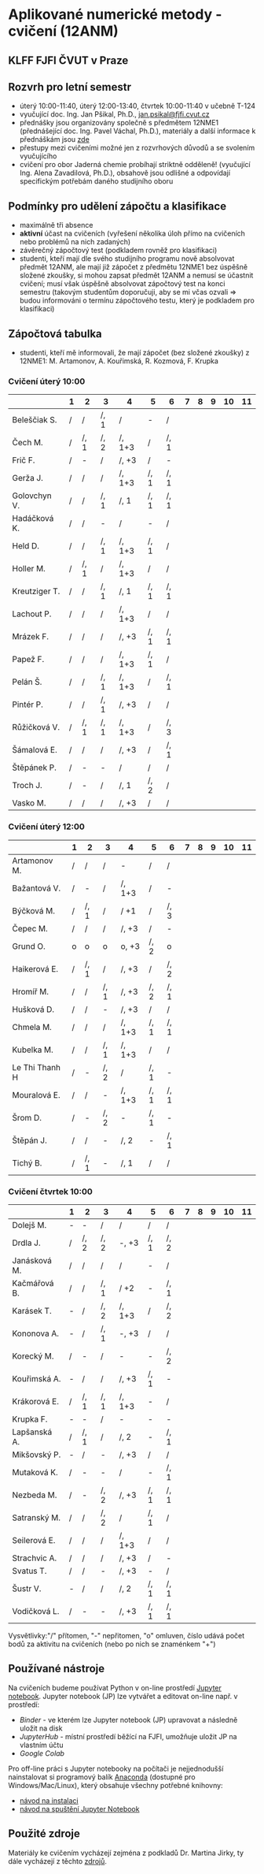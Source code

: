 # Aplikované numerické metody - cvičení (12ANM)
## KLFF FJFI ČVUT v Praze

## Rozvrh pro letní semestr

- úterý 10:00-11:40, úterý 12:00-13:40, čtvrtek 10:00-11:40 v učebně T-124
- vyučující doc. Ing. Jan Pšikal, Ph.D., jan.psikal@fjfi.cvut.cz
- přednášky jsou organizovány společně s předmětem 12NME1 (přednášející doc. Ing. Pavel Váchal, Ph.D.), materiály a další informace k přednáškám jsou [zde](http://kfe.fjfi.cvut.cz/~vachal/edu/nme/)
- přestupy mezi cvičeními možné jen z rozvrhových důvodů a se svolením vyučujícího
- cvičení pro obor Jaderná chemie probíhají striktně odděleně! (vyučující Ing. Alena Zavadilová, Ph.D.), obsahově jsou odlišné a odpovídají specifickým potřebám daného studijního oboru

## Podmínky pro udělení zápočtu a klasifikace
- maximálně tři absence
- **aktivní** účast na cvičeních (vyřešení několika úloh přímo na cvičeních nebo problémů na nich zadaných)
- závěrečný zápočtový test (podkladem rovněž pro klasifikaci)
- studenti, kteří mají dle svého studijního programu nově absolvovat předmět 12ANM, ale mají již zápočet z předmětu 12NME1 bez úspěšně složené zkoušky, si mohou zapsat předmět 12ANM a nemusí se účastnit cvičení; musí však úspěšně absolvovat zápočtový test na konci semestru (takovým studentům doporučuji, aby se mi včas ozvali => budou informováni o termínu zápočtového testu, který je podkladem pro klasifikaci)

## Zápočtová tabulka

- studenti, kteří mě informovali, že mají zápočet (bez složené zkoušky) z 12NME1: M. Artamonov, A. Kouřimská, R. Kozmová, F. Krupka

### Cvičení úterý 10:00

|               |  **1**  |  **2**  |  **3**  |  **4**  |  **5**  |  **6**  |  **7**  |  **8**  |  **9**  | **10** | **11** |
|---------------|---------|---------|---------|---------|---------|---------|---------|---------|---------|--------|--------|
| Beleščiak S.  |   /     |   /     |   /, 1  |   /     |   -     |   /     |         |         |         |        |        |
| Čech M.       |   /     |   /, 1  |   /, 2  |   /, 1+3|   /     |   /, 1  |         |         |         |        |        |
| Frič F.       |   /     |   -     |   /     |   /,  +3|   /     |   -     |         |         |         |        |        |
| Gerža J.      |   /     |   /     |   /     |   /, 1+3|   /, 1  |   /, 1  |         |         |         |        |        |
| Golovchyn V.  |   /     |   /     |   /, 1  |   /, 1  |   /, 1  |   /, 1  |         |         |         |        |        |
| Hadáčková K.  |   /     |   /     |   -     |   /     |   -     |   /     |         |         |         |        |        |
| Held D.       |   /     |   /     |   /, 1  |   /, 1+3|   /, 1  |   /     |         |         |         |        |        |
| Holler M.     |   /     |   /, 1  |   /     |   /, 1+3|   /     |   /     |         |         |         |        |        |
| Kreutziger T. |   /     |   /     |   /, 1  |   /, 1  |   /, 1  |   /, 1  |         |         |         |        |        |
| Lachout P.    |   /     |   /     |   /     |   /, 1+3|   /     |   /     |         |         |         |        |        |
| Mrázek F.     |   /     |   /     |   /     |   /,  +3|   /, 1  |   /, 1  |         |         |         |        |        |
| Papež F.      |   /     |   /     |   /     |   /, 1+3|   /, 1  |   /     |         |         |         |        |        |
| Pelán Š.      |   /     |   /     |   /, 1  |   /, 1+3|   /     |   /, 1  |         |         |         |        |        |
| Pintér P.     |   /     |   /     |   /, 1  |   /,  +3|   /     |   /     |         |         |         |        |        |
| Růžičková V.  |   /     |   /, 1  |   /, 1  |   /, 1+3|   /     |   /, 3  |         |         |         |        |        |
| Šámalová  E.  |   /     |   /     |   /     |   /,  +3|   /     |   /, 1  |         |         |         |        |        |
| Štěpánek P.   |   /     |   -     |   -     |   /     |   /     |   /     |         |         |         |        |        |
| Troch J.      |   /     |   -     |   /     |   /, 1  |   /, 2  |   /     |         |         |         |        |        |
| Vasko M.      |   /     |   /     |   /     |   /,  +3|   /     |   /     |         |         |         |        |        |

### Cvičení úterý 12:00

|               |  **1**  |  **2**  |  **3**  |  **4**  |  **5**  |  **6**  |  **7**  |  **8**  |  **9**  | **10** | **11** |
|---------------|---------|---------|---------|---------|---------|---------|---------|---------|---------|--------|--------|
| Artamonov M.  |   /     |   /     |   /     |   -     |   /     |   /     |         |         |         |        |        |
| Bažantová V.  |   /     |   -     |   /     |   /, 1+3|   /     |   -     |         |         |         |        |        |
| Býčková M.    |   /     |   /, 1  |   /     |   /   +1|   /     |   /, 3  |         |         |         |        |        |
| Čepec M.      |   /     |   /     |   /     |   /,  +3|   /     |   -     |         |         |         |        |        |
| Grund O.      |   o     |   o     |   o     |   o,  +3|   /, 2  |   o     |         |         |         |        |        |
| Haikerová E.  |   /     |   /, 1  |   /     |   /,  +3|   /     |   /, 2  |         |         |         |        |        |
| Hromíř M.     |   /     |   /     |   /, 1  |   /,  +3|   /, 2  |   /, 1  |         |         |         |        |        |
| Hušková D.    |   /     |   /     |   -     |   /,  +3|   /     |   /     |         |         |         |        |        |
| Chmela M.     |   /     |   /     |   /     |   /, 1+3|   /, 1  |   /, 1  |         |         |         |        |        |
| Kubelka M.    |   /     |   /     |   /, 1  |   /, 1+3|   /     |   /     |         |         |         |        |        |
| Le Thi Thanh H|   /     |   -     |   /, 2  |   /     |   /, 1  |   -     |         |         |         |        |        |
| Mouralová E.  |   /     |   /     |   -     |   /, 1+3|   /, 1  |   /, 1  |         |         |         |        |        |
| Šrom D.       |   /     |   -     |   /, 2  |   -     |   /, 1  |   -     |         |         |         |        |        |
| Štěpán J.     |   /     |   /     |   -     |   /, 2  |   -     |   /, 1  |         |         |         |        |        |
| Tichý B.      |   /     |   /, 1  |   -     |   /, 1  |   /     |   /     |         |         |         |        |        |

### Cvičení čtvrtek 10:00

|               |  **1**  |  **2**  |  **3**  |  **4**  |  **5**  |  **6**  |  **7**  |  **8**  |  **9**  | **10** | **11** |
|---------------|---------|---------|---------|---------|---------|---------|---------|---------|---------|--------|--------|
| Dolejš M.     |   -     |   -     |   /     |   /     |   /     |   /     |         |         |         |        |        |
| Drdla J.      |   /     |   /, 2  |   /, 2  |   -,  +3|   /, 1  |   /, 2  |         |         |         |        |        |
| Janásková M.  |   /     |   /     |   /     |   /     |   -     |   /     |         |         |         |        |        |
| Kačmářová B.  |   /     |   /     |   /, 1  |   /   +2|   -     |   /, 1  |         |         |         |        |        |
| Karásek T.    |   -     |   /     |   /, 2  |   /, 1+3|   /     |   /, 2  |         |         |         |        |        |
| Kononova A.   |   -     |   /     |   /, 1  |   -,  +3|   /     |   /     |         |         |         |        |        |
| Korecký M.    |   /     |   -     |   /     |   -     |   -     |   /, 2  |         |         |         |        |        |
| Kouřimská A.  |   -     |   /     |   /     |   /,  +3|   /, 1  |   -     |         |         |         |        |        |
| Krákorová E.  |   /     |   /, 1  |   /, 1  |   /, 1+3|   -     |   /     |         |         |         |        |        |
| Krupka F.     |   -     |   -     |   /     |   -     |   -     |   -     |         |         |         |        |        |
| Lapšanská A.  |   /     |   /, 1  |   /     |   /, 2  |   -     |   /, 1  |         |         |         |        |        |
| Mikšovský P.  |   -     |   /     |   -     |   /,  +3|   /     |   /     |         |         |         |        |        |
| Mutaková K.   |   /     |   -     |   -     |   /     |   -     |   /, 1  |         |         |         |        |        |
| Nezbeda M.    |   /     |   -     |   /, 2  |   /,  +3|   /, 1  |   /, 1  |         |         |         |        |        |
| Satranský M.  |   /     |   /     |   /, 2  |   /     |   /, 1  |   /     |         |         |         |        |        |
| Seilerová E.  |   /     |   /     |   /     |   /, 1+3|   /     |   /     |         |         |         |        |        |
| Strachvic A.  |   /     |   /     |   /     |   /,  +3|   /     |   -     |         |         |         |        |        |
| Svatus T.     |   /     |   /     |   -     |   /,  +3|   -     |   /     |         |         |         |        |        |
| Šustr V.      |   -     |   /     |   /     |   /, 2  |   /, 1  |   /, 1  |         |         |         |        |        |
| Vodičková L.  |   /     |   -     |   -     |   /,  +3|   /, 1  |   /, 1  |         |         |         |        |        |


Vysvětlivky:"/" přítomen, "-" nepřitomen, "o" omluven, číslo udává počet bodů za aktivitu na cvičeních (nebo po nich se znaménkem "+")

## Používané nástroje
Na cvičeních budeme používat Python v on-line prostředí [Jupyter notebook](https://jupyter.org). 
Jupyter notebook (JP) lze vytvářet a editovat on-line např. v prostředí:
- *Binder* - ve kterém lze Jupyter notebook (JP) upravovat a následně uložit na disk
- *JupyterHub* - místní prostředí běžící na FJFI, umožňuje uložit JP na vlastním účtu
- *Google Colab*

Pro off-line práci s Jupyter notebooky na počítači je nejjednodušší nainstalovat si programový balík [Anaconda](https://www.anaconda.com) (dostupné pro Windows/Mac/Linux), který obsahuje všechny potřebné knihovny:
- [návod na instalaci](https://docs.anaconda.com/anaconda/install/)
- [návod na spuštění Jupyter Notebook](https://freelearning.anaconda.cloud/get-started-with-anaconda/18571)


## Použité zdroje
Materiály ke cvičením vycházejí zejména z podkladů Dr. Martina Jirky, ty dále vycházejí z těchto [zdrojů](http://kfe.fjfi.cvut.cz/~vachal/edu/nme/cviceni/index.html). 
